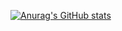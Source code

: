 [![Anurag's GitHub stats](https://github-readme-stats.vercel.app/api?username=CodSlack)](https://github.com/anuraghazra/github-readme-stats)

<img src="https://komarev.com/ghpvc/?username=CodSlack&style=flat-square&color=blue" alt=""/>


